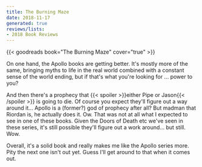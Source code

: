 ```yaml
---
title: The Burning Maze
date: 2018-11-17
generated: true
reviews/lists:
- 2018 Book Reviews
---
```

{{< goodreads book="The Burning Maze" cover="true" >}}

On one hand, the Apollo books are getting better. It's mostly more of the same, bringing myths to life in the real world combined with a constant sense of the world ending, but if that's what you're looking for ... power to you?  

And then there's a prophecy that  {{< spoiler >}}either Pipe or Jason{{< /spoiler >}}  is going to die. Of course you expect they'll figure out a way around it... Apollo is a (former?) god of prophecy after all? But madman that Riordan is, he actually does it. Ow. That was not at all what I expected to see in one of these books. Given the Doors of Death etc we've seen in these series, it's still possible they'll figure out a work around... but still. Wow.  

<!--more-->

Overall, it's a solid book and really makes me like the Apollo series more. Pity the next one isn't out yet. Guess I'll get around to that when it comes out.


